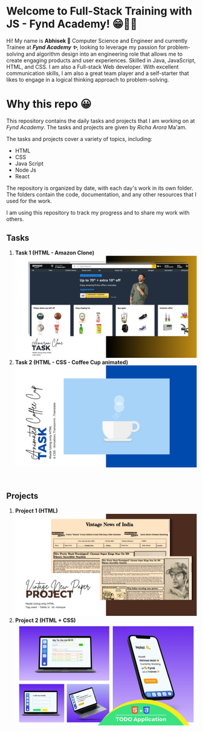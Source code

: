 # Welcome to Full-Stack Training with JS - Fynd Academy! 😁🍋🔥

Hi! My name is **Abhisek 👀** Computer Science and Engineer and currently Trainee at **_Fynd Academy ✨_**, looking to leverage my passion for problem-solving and algorithm design into an engineering role that allows me to create engaging products and user experiences. Skilled in Java, JavaScript, HTML, and CSS. I am also a Full-stack Web developer. With excellent communication skills, I am also a great team player and a self-starter that likes to engage in a logical thinking approach to problem-solving.

# Why this repo 😀

This repository contains the daily tasks and projects that I am working on at _Fynd Academy_. The tasks and projects are given by _Richa Arora_ Ma'am.

The tasks and projects cover a variety of topics, including:

- HTML
- CSS
- Java Script
- Node Js
- React

The repository is organized by date, with each day's work in its own folder. The folders contain the code, documentation, and any other resources that I used for the work.

I am using this repository to track my progress and to share my work with others.

## Tasks

1. **Task 1 (HTML - Amazon Clone)**
   <img alt="html_project" src="AmazonClone.jpg" />
2. **Task 2 (HTML - CSS - Coffee Cup animated)**
   <img alt="html_project" src="cofeeCup.jpg" />

<br/>

## Projects

1.  **Project 1 (HTML)**
    <img alt="html_project" src="Vintage New Paper.jpg" />
2.  **Project 2 (HTML + CSS)**
    <img alt="html_project" src="todo.jpg" />
